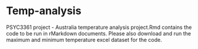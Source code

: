 # Temp-analysis
PSYC3361 project - Australia temperature analysis
project.Rmd contains the code to be run in rMarkdown documents. 
Please also download and run the maximum and minimum temperature excel dataset for the code. 
